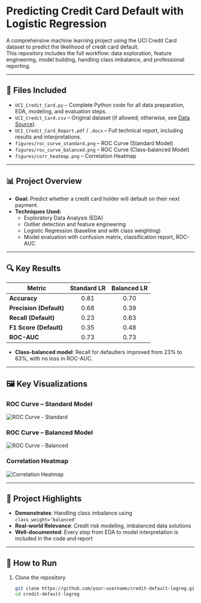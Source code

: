 # Predicting Credit Card Default with Logistic Regression

A comprehensive machine learning project using the UCI Credit Card dataset to predict the likelihood of credit card default.  
This repository includes the full workflow: data exploration, feature engineering, model building, handling class imbalance, and professional reporting.

---

## 📁 Files Included

- `UCI_Credit_Card.py` – Complete Python code for all data preparation, EDA, modeling, and evaluation steps.
- `UCI_Credit_Card.csv` – Original dataset (if allowed; otherwise, see [Data Source](#data-source)).
- `UCI_Credit_Card_Report.pdf` / `.docx` – Full technical report, including results and interpretations.
- `figures/roc_curve_standard.png` – ROC Curve (Standard Model)
- `figures/roc_curve_balanced.png` – ROC Curve (Class-balanced Model)
- `figures/corr_heatmap.png` – Correlation Heatmap

---

## 📊 Project Overview

- **Goal:** Predict whether a credit card holder will default on their next payment.
- **Techniques Used:**  
  - Exploratory Data Analysis (EDA)  
  - Outlier detection and feature engineering  
  - Logistic Regression (baseline and with class weighting)
  - Model evaluation with confusion matrix, classification report, ROC-AUC

---

## 🔍 Key Results

| Metric                   | Standard LR | Balanced LR |
|--------------------------|:-----------:|:-----------:|
| **Accuracy**             | 0.81        | 0.70        |
| **Precision (Default)**  | 0.68        | 0.39        |
| **Recall (Default)**     | 0.23        | 0.63        |
| **F1 Score (Default)**   | 0.35        | 0.48        |
| **ROC-AUC**              | 0.73        | 0.73        |

- **Class-balanced model**: Recall for defaulters improved from 23% to 63%, with no loss in ROC-AUC.

---

## 🖼️ Key Visualizations

### ROC Curve – Standard Model
![ROC Curve - Standard](figures/roc_curve_standard.png)

### ROC Curve – Balanced Model
![ROC Curve - Balanced](figures/roc_curve_balanced.png)

### Correlation Heatmap
![Correlation Heatmap](figures/corr_heatmap.png)

---

## 📌 Project Highlights

- **Demonstrates**: Handling class imbalance using `class_weight='balanced'`
- **Real-world Relevance**: Credit risk modeling, imbalanced data solutions
- **Well-documented**: Every step from EDA to model interpretation is included in the code and report

---

## 📂 How to Run

1. Clone the repository  
   ```bash
   git clone https://github.com/your-username/credit-default-logreg.git
   cd credit-default-logreg
